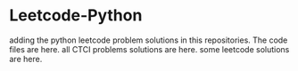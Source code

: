 # Leetcode-Python
adding the python leetcode problem solutions in this repositories. 
The code files are here.
all CTCI problems solutions are here.
some leetcode solutions are here.











































































































































































































































































































































































































































































































































































































































































































































































































































































































































































































































































































































